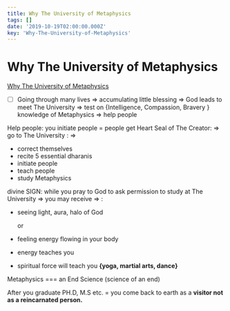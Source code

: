```yaml
---
title: Why The University of Metaphysics
tags: []
date: '2019-10-19T02:00:00.000Z'
key: 'Why-The-University-of-Metaphysics'
---
```


# Why The University of Metaphysics

[Why The University of Metaphysics](https://i.imgur.com/aWqaC6A.png)

-[ ] Going through many lives => accumulating little blessing => God leads to meet The University => test on {Intelligence, Compassion, Bravery } knowledge of Metaphysics => help people

Help people: you initiate people = people get Heart Seal of The Creator: ⇒ go to The University : ⇒

-   correct themselves
-   recite 5 essential dharanis
-   initiate people
-   teach people
-   study Metaphysics

divine SIGN: while you pray to God to ask permission to study at The University ⇒ you may receive ⇒ :

-   seeing light, aura, halo of God

    or

-   feeling energy flowing in your body
-   energy teaches you
-   spiritual force will teach you **{yoga, martial arts, dance}**

Metaphysics === an End Science (science of an end)

After you graduate PH.D, M.S etc. = you come back to earth as a **visitor not as a reincarnated person.**
